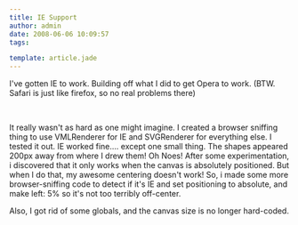 ```yaml
---
title: IE Support
author: admin
date: 2008-06-06 10:09:57
tags: 

template: article.jade
---
```


I've gotten IE to work. Building off what I did to get Opera to work. (BTW. Safari is just like firefox, so no real problems there)

&#160;

It really wasn't as hard as one might imagine. I created a browser sniffing thing to use VMLRenderer for IE and SVGRenderer for everything else. I tested it out. IE worked fine.... except one small thing. The shapes appeared 200px away from where I drew them! Oh Noes! After some experimentation, i discovered that it only works when the canvas is absolutely positioned. But when I do that, my awesome centering doesn't work! So, i made some more browser-sniffing code to detect if it's IE and set positioning to absolute, and make left: 5% so it's not too terribly off-center.

Also, I got rid of some globals, and the canvas size is no longer hard-coded.
